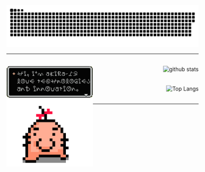 <picture>
  <source media="(prefers-color-scheme: dark)" srcset="https://raw.githubusercontent.com/akira-19/akira-19/main/assets/snake-dark.svg">
  <source media="(prefers-color-scheme: light)" srcset="https://raw.githubusercontent.com/akira-19/akira-19/main/assets/snake.svg">
  <img alt="github contribution grid snake animation" src="https://raw.githubusercontent.com/akira-19/akira-19/main/assets/snake.svg">
</picture>
<hr>
</br>

<div>
  <img class="img" width="45%" align="left" src="https://github.com/akira-19/akira-19/blob/main/assets/image.gif?raw=true" />

  <div align="right">

  <img alt="github stats" width="45%" src="https://my-stats-62mt.vercel.app/api?username=akira-19&theme=onedark&show_icons=ture" />

  </br>
  </br>
  </br>

  <img alt="Top Langs" width="45%" src="https://my-stats-62mt.vercel.app/api/top-langs/?username=akira-19&layout=compact&show_icons=true&theme=onedark&langs_count=6&size_weight=1&count_weight=1" />
  </div>
</div>

</br>
<hr>
